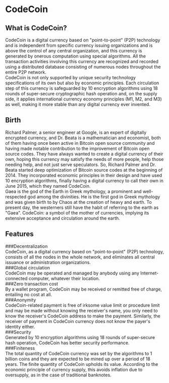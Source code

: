 CodeCoin 
==============================
What is CodeCoin?
------------------------------
CodeCoin is a digital currency based on "point-to-point" (P2P) technology and is independent from specific currency issuing organizations and is above the control of any central organization, and this currency is generated by onerous computation using special algorithms. All the transaction activities involving this currency are recognized and recorded using a distributed database consisting of numerous nodes throughout the entire P2P network. <br/>
CodeCoin is not only supported by unique security technology specifications of its own but also by economic principles. Each circulation step of this currency is safeguarded by 10 encryption algorithms using 18 rounds of super-secure cryptographic hash operation and, on the supply side, it applies international currency economy principles (M1, M2, and M3) as well, making it more stable than any digital currency ever invented.

Birth
-------------------------------
Richard Palmer, a senior engineer at Google, is an expert of digitally encrypted currency, and Dr. Beata is a mathematician and economist, both of them having once been active in Bitcoin open source community and having made notable contribution to the improvement of Bitcoin open source codes. They have always wanted to create a digital currency of their own, hoping this currency may satisfy the needs of more people, help those needing help, and not just serve speculators. So, Richard Palmer and Dr. Beata started deep optimization of Bitcoin source codes at the beginning of 2014. They incorporated economic principles in their design and have used 10 encryption algorithms, finally having a digital currency to call their own in June 2015, which they named CodeCoin.<br/>
Gaea is the god of the Earth in Greek mythology, a prominent and well-respected god among the divinities. He is the first god in Greek mythology and was given birth to by Chaos at the creation of heavy and earth. To present day, the westerners still have the habit of referring to the earth as "Gaea". CodeCoin: a symbol of the mother of currencies, implying its extensive acceptance and circulation around the earth.

Features
-------------------------------
###Decentralization<br/>
CodeCoin, as a digital currency based on "point-to-point" (P2P) technology, consists of all the nodes in the whole network, and eliminates all central issuance or administration organizations.<br/>
###Global circulation<br/>
CodeCoin may be operated and managed by anybody using any Internet-connected computer, whatever their location.<br/>
###Zero transaction cost<br/>
By a wallet program, CodeCoin may be received or remitted free of charge, entailing no cost at all.<br/>
###Anonymity<br/>
CodeCoin-related payment is free of irksome value limit or procedure limit and may be made without knowing the receiver's name, you only need to know the receiver's CodeCoin address to make the payment. Similarly, the receiver of payment in CodeCoin currency does not know the payer's identity either.<br/>
###Security<br/>
Generated by 10 encryption algorithms using 18 rounds of super-secure hash operation, CodeCoin has better security performance.<br/>
###Finiteness<br/>
The total quantity of CodeCoin currency was set by the algorithms to 1 billion coins and they are expected to be mined up over a period of 18 years. The finite quantity of CodeCoin upholds its value. According to the economic principle of currency supply, this avoids inflation due to oversupply, as in the case of traditional banknotes.



